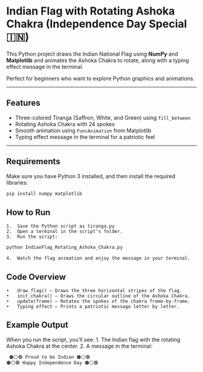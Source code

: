 # Indian Flag with Rotating Ashoka Chakra (Independence Day Special 🇮🇳)

This Python project draws the Indian National Flag using **NumPy** and **Matplotlib** and animates the Ashoka Chakra to rotate, along with a typing effect message in the terminal.

Perfect for beginners who want to explore Python graphics and animations.

---

## Features
- Three-colored Tiranga (Saffron, White, and Green) using `fill_between`
- Rotating Ashoka Chakra with 24 spokes
- Smooth animation using `FuncAnimation` from Matplotlib
- Typing effect message in the terminal for a patriotic feel

---

## Requirements
Make sure you have Python 3 installed, and then install the required libraries:

```bash
pip install numpy matplotlib
```

## How to Run
	1.	Save the Python script as tiranga.py
	2.	Open a terminal in the script’s folder.
	3.	Run the script:
 
```python
python IndianFlag_Rotating_Ashoka_Chakra.py
```

	4.	Watch the flag animation and enjoy the message in your terminal.

## Code Overview
	•	draw_flag() — Draws the three horizontal stripes of the flag.
	•	init_chakra() — Draws the circular outline of the Ashoka Chakra.
	•	update(frame) — Rotates the spokes of the chakra frame-by-frame.
	•	Typing effect — Prints a patriotic message letter by letter.

## Example Output

When you run the script, you’ll see:
	1.	The Indian flag with the rotating Ashoka Chakra at the center.
	2.	A message in the terminal:

```bash
 🟠⚪️🟢 Proud to be Indian 🟠⚪️🟢
🟠⚪️🟢 Happy Independence Day 🟠⚪️🟢
```
